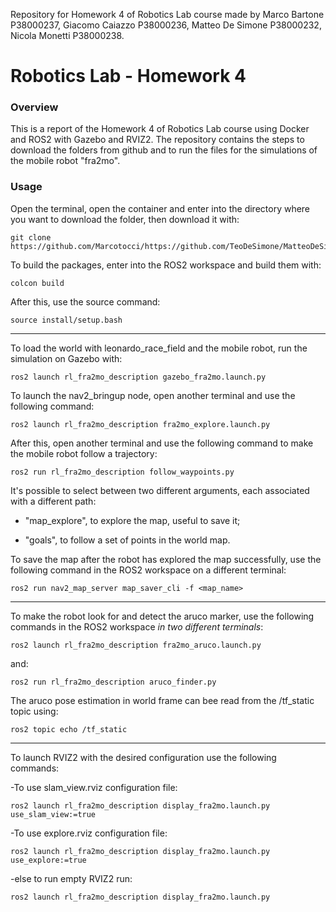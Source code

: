 Repository for Homework 4 of Robotics Lab course made by Marco Bartone P38000237, Giacomo Caiazzo P38000236, Matteo De Simone P38000232, Nicola Monetti P38000238.

# Robotics Lab - Homework 4

### Overview
This is a report of the Homework 4 of Robotics Lab course using Docker and ROS2 with Gazebo and RVIZ2. The repository contains the steps to download the folders from github and to run the files for the simulations of the mobile robot "fra2mo".

### Usage

Open the terminal, open the container and enter into the directory where you want to download the folder, then download it with:

	git clone https://github.com/Marcotocci/https://github.com/TeoDeSimone/MatteoDeSimone_hmw4.git

To build the packages, enter into the ROS2 workspace and build them with:

	colcon build

After this, use the source command:

	source install/setup.bash

--------------------------------

To load the world with leonardo_race_field and the mobile robot, run the simulation on Gazebo with:

	ros2 launch rl_fra2mo_description gazebo_fra2mo.launch.py

To launch the nav2_bringup node, open another terminal and use the following command:

	ros2 launch rl_fra2mo_description fra2mo_explore.launch.py

After this, open another terminal and use the following command to make the mobile robot follow a trajectory:
  
	ros2 run rl_fra2mo_description follow_waypoints.py

It's possible to select between two different arguments, each associated with a different path:

-  "map_explore", to explore the map, useful to save it;

-  "goals", to follow a set of points in the world map.

To save the map after the robot has explored the map successfully, use the following command in the ROS2 workspace on a different terminal:

	ros2 run nav2_map_server map_saver_cli -f <map_name>

--------------------------------

To make the robot look for and detect the aruco marker, use the following commands in the ROS2 workspace *in two different terminals*:

	ros2 launch rl_fra2mo_description fra2mo_aruco.launch.py
and:

	ros2 run rl_fra2mo_description aruco_finder.py
 The aruco pose estimation in world frame can bee read from the /tf_static topic using:

  	ros2 topic echo /tf_static 
--------------------------------

To launch RVIZ2 with the desired configuration use the following commands:

-To use slam_view.rviz configuration file:

	ros2 launch rl_fra2mo_description display_fra2mo.launch.py use_slam_view:=true

-To use explore.rviz configuration file:

	ros2 launch rl_fra2mo_description display_fra2mo.launch.py use_explore:=true

-else to run empty RVIZ2 run:

	ros2 launch rl_fra2mo_description display_fra2mo.launch.py

